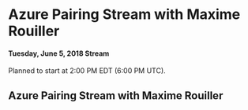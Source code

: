 # Azure Pairing Stream with Maxime Rouiller
#### Tuesday, June 5, 2018 Stream

Planned to start at 2:00 PM EDT (6:00 PM UTC).

## Azure Pairing Stream with Maxime Rouiller

